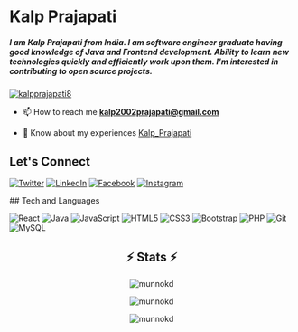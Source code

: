 <h1 >Kalp Prajapati</h1>
<h5 }>I am Kalp Prajapati from India. I am software engineer graduate having good knowledge of Java and Frontend development. Ability to learn new technologies quickly and efficiently work upon them. I'm interested in contributing to open source projects.</h3>

<!-- <p align="left"> <img src="https://komarev.com/ghpvc/?username=munnokd&label=Profile%20views&color=0e75b6&style=flat" alt="munnokd" /> </p> -->

<p align="left"> <a href="https://twitter.com/kalpprajapati8" target="blank"><img src="https://img.shields.io/twitter/follow/kalpprajapati8?logo=twitter&style=for-the-badge" alt="kalpprajapati8" /></a> </p>
<!-- 
- 🌱 I’m currently learning **Full Stack Development in MERN** -->

<!-- - 💬 Ask me about **react js** -->

- 📫 How to reach me **kalp2002prajapati@gmail.com**

- 📄 Know about my experiences [Kalp_Prajapati](https://drive.google.com/file/d/1EvYicu1VfJ3Hh8W5et1Ta3O6oPdsSgV1/view?usp=share_link)

## Let's Connect 
<p align="left">

  [![Twitter](https://img.shields.io/badge/Twitter-%231DA1F2.svg?style=for-the-badge&logo=Twitter&logoColor=white)](https://twitter.com/kalpprajapati8)
  [![LinkedIn](https://img.shields.io/badge/linkedin-%230077B5.svg?style=for-the-badge&logo=linkedin&logoColor=white)](https://linkedin.com/in/kalp-prajapati-0409a020a)
  [![Facebook](https://img.shields.io/badge/Facebook-%231877F2.svg?style=for-the-badge&logo=Facebook&logoColor=white)](https://fb.com/kalp.prajapati.735)
  [	![Instagram](https://img.shields.io/badge/Instagram-%23E4405F.svg?style=for-the-badge&logo=Instagram&logoColor=white)](https://instagram.com/__k_d_2525)
  
</p>
## Tech and Languages 
<p align="left"> 
  
  ![React](https://img.shields.io/badge/react-%2320232a.svg?style=for-the-badge&logo=react&logoColor=%2361DAFB)
  ![Java](https://img.shields.io/badge/java-%23ED8B00.svg?style=for-the-badge&logo=java&logoColor=white)
  ![JavaScript](https://img.shields.io/badge/javascript-%23323330.svg?style=for-the-badge&logo=javascript&logoColor=%23F7DF1E)
  ![HTML5](https://img.shields.io/badge/html5-%23E34F26.svg?style=for-the-badge&logo=html5&logoColor=white)
  ![CSS3](https://img.shields.io/badge/css3-%231572B6.svg?style=for-the-badge&logo=css3&logoColor=white)
  ![Bootstrap](https://img.shields.io/badge/bootstrap-%23563D7C.svg?style=for-the-badge&logo=bootstrap&logoColor=white)
  ![PHP](https://img.shields.io/badge/php-%23777BB4.svg?style=for-the-badge&logo=php&logoColor=white)
  ![Git](https://img.shields.io/badge/git-%23F05033.svg?style=for-the-badge&logo=git&logoColor=white)
  ![MySQL](https://img.shields.io/badge/mysql-%2300f.svg?style=for-the-badge&logo=mysql&logoColor=white)
  
</p>
<h2 align="center">⚡ Stats ⚡</h2>
<div >
  <p align="center"><img align="center" src="https://github-readme-streak-stats.herokuapp.com/?user=munnokd&" alt="munnokd" /></p>
  <p align="center"><img  src="https://github-readme-stats.vercel.app/api?username=munnokd&show_icons=true&locale=en" alt="munnokd" /></p>
  <p align="center"><img src="https://github-readme-stats.vercel.app/api/top-langs?username=munnokd&show_icons=true&locale=en&layout=compact" alt="munnokd" /><p>
</div>
